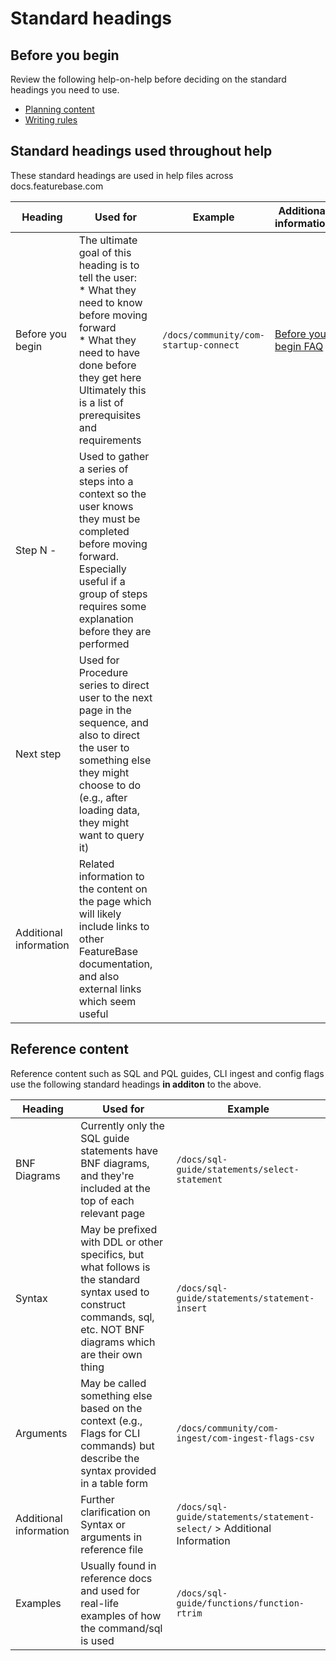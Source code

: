 # Standard headings

## Before you begin
Review the following help-on-help before deciding on the standard headings you need to use.
* [Planning content](help-on-help/writing-help/writing-planning-content.md)
* [Writing rules](help-on-help/writing-help/writing-rules.md)

## Standard headings used throughout help

These standard headings are used in help files across docs.featurebase.com

| Heading | Used for | Example | Additional information |
|---|---|---|---|
| Before you begin | The ultimate goal of this heading is to tell the user:<br/>* What they need to know before moving forward<br/>* What they need to have done before they get here<br/>Ultimately this is a list of prerequisites and requirements | `/docs/community/com-startup-connect` | [Before you begin FAQ](/help-on-help/faq/faq-before-begin.md) |
| Step N - <description> | Used to gather a series of steps into a context so the user knows they must be completed before moving forward. Especially useful if a group of steps requires some explanation before they are performed |  |  |
| Next step | Used for Procedure series to direct user to the next page in the sequence, and also to direct the user to something else they might choose to do (e.g., after loading data, they might want to query it) |  |  |
| Additional information | Related information to the content on the page which will likely include links to other FeatureBase documentation, and also external links which seem useful |  |  |

## Reference content

Reference content such as SQL and PQL guides, CLI ingest and config flags use the following standard headings **in additon** to the above.

| Heading | Used for | Example |
|---|---|---|
| BNF Diagrams | Currently only the SQL guide statements have BNF diagrams, and they're included at the top of each relevant page | `/docs/sql-guide/statements/select-statement` |
| Syntax | May be prefixed with DDL or other specifics, but what follows is the standard syntax used to construct commands, sql, etc. NOT BNF diagrams which are their own thing | `/docs/sql-guide/statements/statement-insert` |
| Arguments | May be called something else based on the context (e.g., Flags for CLI commands) but describe the syntax provided in a table form | `/docs/community/com-ingest/com-ingest-flags-csv` |
| Additional information | Further clarification on Syntax or arguments in reference file | `/docs/sql-guide/statements/statement-select/` > Additional Information |
| Examples | Usually found in reference docs and used for real-life examples of how the command/sql is used | `/docs/sql-guide/functions/function-rtrim` |
